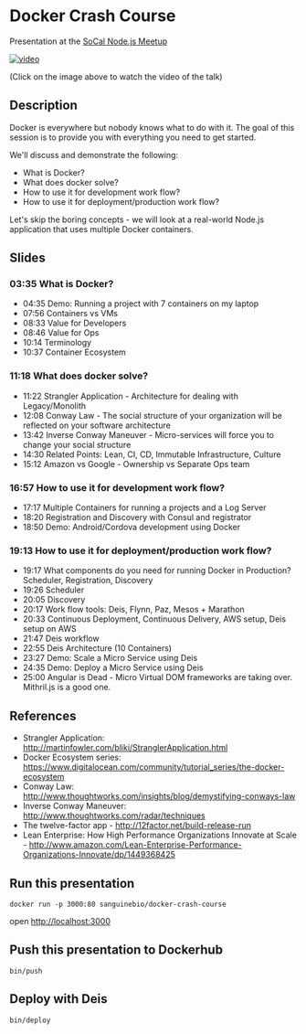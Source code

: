 # Docker Crash Course

Presentation at the [SoCal Node.js Meetup](http://www.meetup.com/SoCal-Node-JS/events/221022035)

[![video](http://ddf912383141a8d7bbe4-e053e711fc85de3290f121ef0f0e3a1f.r87.cf1.rackcdn.com/docker-whale.png)](https://www.youtube.com/embed/BgDhf50Ya2s)

(Click on the image above to watch the video of the talk)

## Description

Docker is everywhere but nobody knows what to do with it.
The goal of this session is to provide you with everything you need to get started.

We'll discuss and demonstrate the following:

* What is Docker?
* What does docker solve?
* How to use it for development work flow?
* How to use it for deployment/production work flow?

Let's skip the boring concepts - we will look at a real-world Node.js application that uses multiple Docker containers.

## Slides

### 03:35 What is Docker?

* 04:35 Demo: Running a project with 7 containers on my laptop
* 07:56 Containers vs VMs
* 08:33 Value for Developers
* 08:46 Value for Ops
* 10:14 Terminology
* 10:37 Container Ecosystem

### 11:18 What does docker solve?

* 11:22 Strangler Application - Architecture for dealing with Legacy/Monolith
* 12:08 Conway Law - The social structure of your organization will be reflected on your software architecture
* 13:42 Inverse Conway Maneuver - Micro-services will force you to change your social structure
* 14:30 Related Points: Lean, CI, CD, Immutable Infrastructure, Culture
* 15:12 Amazon vs Google - Ownership vs Separate Ops team

### 16:57 How to use it for development work flow?

* 17:17 Multiple Containers for running a projects and a Log Server
* 18:20 Registration and Discovery with Consul and registrator
* 18:50 Demo: Android/Cordova development using Docker

### 19:13 How to use it for deployment/production work flow?

* 19:17 What components do you need for running Docker in Production? Scheduler, Registration, Discovery
* 19:26 Scheduler
* 20:05 Discovery
* 20:17 Work flow tools: Deis, Flynn, Paz, Mesos + Marathon
* 20:33 Continuous Deployment, Continuous Delivery, AWS setup, Deis setup on AWS
* 21:47 Deis workflow
* 22:55 Deis Architecture (10 Containers)
* 23:27 Demo: Scale a Micro Service using Deis
* 24:35 Demo: Deploy a Micro Service using Deis
* 25:00 Angular is Dead - Micro Virtual DOM frameworks are taking over. Mithril.js is a good one.

## References

* Strangler Application:  http://martinfowler.com/bliki/StranglerApplication.html
* Docker Ecosystem series:  https://www.digitalocean.com/community/tutorial_series/the-docker-ecosystem
* Conway Law:
http://www.thoughtworks.com/insights/blog/demystifying-conways-law
* Inverse Conway Maneuver: http://www.thoughtworks.com/radar/techniques
* The twelve-factor app - http://12factor.net/build-release-run
* Lean Enterprise: How High Performance Organizations Innovate at Scale - http://www.amazon.com/Lean-Enterprise-Performance-Organizations-Innovate/dp/1449368425

## Run this presentation

    docker run -p 3000:80 sanguinebio/docker-crash-course

open [http://localhost:3000](http://localhost:3000)

## Push this presentation to Dockerhub

    bin/push

## Deploy with Deis

    bin/deploy
